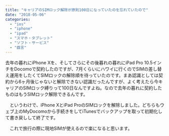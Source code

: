 ```yaml
---
title: "キャリアのSIMロック解除が原則100日になっていたのを忘れていたので"
date: "2018-05-06"
categories: 
  - "ios"
  - "iphone"
  - "ipad"
  - "スマホ・タブレット"
  - "ソフト・サービス"
  - "戯言"
---
```


去年の暮れにiPhone Xを、そしてさらにその後暮れの暮れにiPad Pro 10.5インチをDocomoで契約したのですが、7月くらいにハワイに行くのでSIMの差し替え運用をしたくてSIMロックの解除順を待っていたのです。まあ認識としては契約から6ヶ月後じゃないと解除できない認識だったんですが、よく考えたら今キャリアのSIMロック縛りって100日なんですよね。なので去年の暮れに契約したものはもうSIMロック解除できるんです。

　というわけで、iPhone XとiPad ProのSIMロックを解除しました。どちらもウェブ上のMyDocomoから手続きをしてiTunesでバックアップを取って初期化して書き戻しして終了です。

　これで旅行の際に現地SIMが使えるので楽になると思います。
